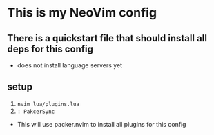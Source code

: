 # This is my NeoVim config
## There is a quickstart file that should install all deps for this config
- does not install language servers yet
## setup
1. `nvim lua/plugins.lua`
2. `: PakcerSync`
- This will use packer.nvim to install all plugins for this config
